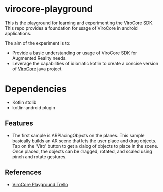 # virocore-playground

This is the playground for learning and experimenting the ViroCore SDK. This repo provides a foundation for usage of ViroCore in android applications. 

The aim of the experiment is to:

* Provide a basic understanding on usage of ViroCore SDK for Augmented Reality needs.
* Leverage the capabilities of idiomatic kotlin to create a concise version of [ViroCore](https://github.com/viromedia/virocore) java project.

# Dependencies
*  Kotlin stdlib
*  kotlin-android plugin

## Features
* The first sample is ARPlacingObjects on the planes. This sample basically builds an AR scene that lets the user place and drag objects. 
Tap on the 'Viro' button to get a dialog of objects to place in the scene. 
Once placed, the objects can be dragged, rotated, and scaled using pinch and rotate gestures.

## References
* [ViroCore Playground Trello](https://trello.com/b/uH6dr8a0/arcore-playground)



